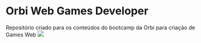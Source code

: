 # Orbi Web Games Developer 
Repositório criado para os conteúdos do bootcamp da Orbi para criação de Games Web
<img src="C:\Users\TopCasal\Pictures\orbi.png">
